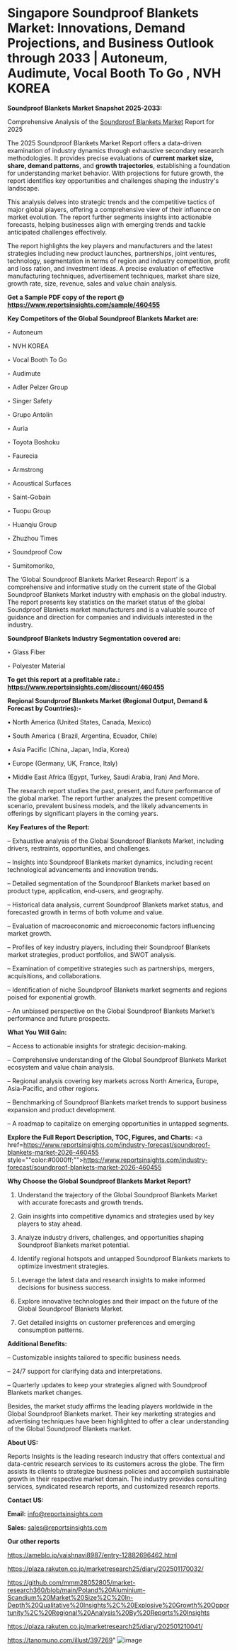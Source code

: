 # Singapore Soundproof Blankets Market: Innovations, Demand Projections, and Business Outlook through 2033 | Autoneum, Audimute, Vocal Booth To Go , NVH KOREA

<strong>Soundproof Blankets Market Snapshot 2025-2033:</strong>

Comprehensive Analysis of the <a href=https://www.reportsinsights.com/sample/460455>Soundproof Blankets Market</a> Report for 2025

The 2025 Soundproof Blankets Market Report offers a data-driven examination of industry dynamics through exhaustive secondary research methodologies. It provides precise evaluations of <strong>current market size, share, demand patterns</strong>, and <strong>growth trajectories</strong>, establishing a foundation for understanding market behavior. With projections for future growth, the report identifies key opportunities and challenges shaping the industry's landscape.

This analysis delves into strategic trends and the competitive tactics of major global players, offering a comprehensive view of their influence on market evolution. The report further segments insights into actionable forecasts, helping businesses align with emerging trends and tackle anticipated challenges effectively.

The report highlights the key players and manufacturers and the latest strategies including new product launches, partnerships, joint ventures, technology, segmentation in terms of region and industry competition, profit and loss ration, and investment ideas. A precise evaluation of effective manufacturing techniques, advertisement techniques, market share size, growth rate, size, revenue, sales and value chain analysis.

<strong>Get a Sample PDF copy of the report @ <a href=https://www.reportsinsights.com/sample/460455 style=color:#0000ff;>https://www.reportsinsights.com/sample/460455</a></strong>

<strong>Key Competitors of the Global Soundproof Blankets Market are:</strong>

‣ Autoneum

‣ NVH KOREA

‣ Vocal Booth To Go 

‣ Audimute

‣ Adler Pelzer Group

‣ Singer Safety

‣ Grupo Antolin

‣ Auria

‣ Toyota Boshoku

‣ Faurecia

‣ Armstrong

‣ Acoustical Surfaces

‣ Saint-Gobain

‣ Tuopu Group

‣ Huanqiu Group

‣ Zhuzhou Times

‣ Soundproof Cow

‣ Sumitomoriko,

The ‘Global Soundproof Blankets Market Research Report’ is a comprehensive and informative study on the current state of the Global Soundproof Blankets Market industry with emphasis on the global industry. The report presents key statistics on the market status of the global Soundproof Blankets market manufacturers and is a valuable source of guidance and direction for companies and individuals interested in the industry.

<strong>Soundproof Blankets Industry Segmentation covered are:</strong>

‣ Glass Fiber

‣ Polyester Material

<strong>To get this report at a profitable rate.: <a href=https://www.reportsinsights.com/discount/460455 style=color:#0000ff;>https://www.reportsinsights.com/discount/460455</a></strong>

<strong>Regional Soundproof Blankets Market (Regional Output, Demand &amp; Forecast by Countries):-</strong>

• North America (United States, Canada, Mexico)

• South America ( Brazil, Argentina, Ecuador, Chile)

• Asia Pacific (China, Japan, India, Korea)

• Europe (Germany, UK, France, Italy)

• Middle East Africa (Egypt, Turkey, Saudi Arabia, Iran) And More.

The research report studies the past, present, and future performance of the global market. The report further analyzes the present competitive scenario, prevalent business models, and the likely advancements in offerings by significant players in the coming years.

<strong>Key Features of the Report:</strong>

– Exhaustive analysis of the Global Soundproof Blankets Market, including drivers, restraints, opportunities, and challenges.

– Insights into Soundproof Blankets market dynamics, including recent technological advancements and innovation trends.

– Detailed segmentation of the Soundproof Blankets market based on product type, application, end-users, and geography.

– Historical data analysis, current Soundproof Blankets market status, and forecasted growth in terms of both volume and value.

– Evaluation of macroeconomic and microeconomic factors influencing market growth.

– Profiles of key industry players, including their Soundproof Blankets market strategies, product portfolios, and SWOT analysis.

– Examination of competitive strategies such as partnerships, mergers, acquisitions, and collaborations.

– Identification of niche Soundproof Blankets market segments and regions poised for exponential growth.

– An unbiased perspective on the Global Soundproof Blankets Market’s performance and future prospects.

<strong>What You Will Gain:</strong>

– Access to actionable insights for strategic decision-making.

– Comprehensive understanding of the Global Soundproof Blankets Market ecosystem and value chain analysis.

– Regional analysis covering key markets across North America, Europe, Asia-Pacific, and other regions.

– Benchmarking of Soundproof Blankets market trends to support business expansion and product development.

– A roadmap to capitalize on emerging opportunities in untapped segments.

<strong>Explore the Full Report Description, TOC, Figures, and Charts:</strong>
<a href=https://www.reportsinsights.com/industry-forecast/soundproof-blankets-market-2026-460455 style=""color:#0000ff;"">https://www.reportsinsights.com/industry-forecast/soundproof-blankets-market-2026-460455</a>

<strong>Why Choose the Global Soundproof Blankets Market Report?</strong>

1. Understand the trajectory of the Global Soundproof Blankets Market with accurate forecasts and growth trends.

2. Gain insights into competitive dynamics and strategies used by key players to stay ahead.

3. Analyze industry drivers, challenges, and opportunities shaping Soundproof Blankets market potential.

4. Identify regional hotspots and untapped Soundproof Blankets markets to optimize investment strategies.

5. Leverage the latest data and research insights to make informed decisions for business success.

6. Explore innovative technologies and their impact on the future of the Global Soundproof Blankets Market.

7. Get detailed insights on customer preferences and emerging consumption patterns.

<strong>Additional Benefits:</strong>

– Customizable insights tailored to specific business needs.

– 24/7 support for clarifying data and interpretations.

– Quarterly updates to keep your strategies aligned with Soundproof Blankets market changes.

Besides, the market study affirms the leading players worldwide in the Global Soundproof Blankets market. Their key marketing strategies and advertising techniques have been highlighted to offer a clear understanding of the Global Soundproof Blankets market.

<strong><strong>About US</strong>:</strong>

Reports Insights is the leading research industry that offers contextual and data-centric research services to its customers across the globe. The firm assists its clients to strategize business policies and accomplish sustainable growth in their respective market domain. The industry provides consulting services, syndicated research reports, and customized research reports.

<strong>Contact US:</strong>

<p class=><b>Email:</b> <a href=mailto:info@reportsinsights.com>info@reportsinsights.com</a></p>
<p class=><b>Sales:</b> <a href=mailto:sales@reportsinsights.com>sales@reportsinsights.com</a></p>

<strong>Our other reports</strong>

<a href=https://ameblo.jp/vaishnavi8987/entry-12882696462.html>https://ameblo.jp/vaishnavi8987/entry-12882696462.html</a>

<a href=https://plaza.rakuten.co.jp/marketresearch25/diary/202501170032/>https://plaza.rakuten.co.jp/marketresearch25/diary/202501170032/</a>

<a href=https://github.com/mmm28052805/market-research360/blob/main/Poland%20Aluminium-Scandium%20Market%20Size%2C%20In-Depth%20Qualitative%20Insights%2C%20Explosive%20Growth%20Opportunity%2C%20Regional%20Analysis%20By%20Reports%20Insights>https://github.com/mmm28052805/market-research360/blob/main/Poland%20Aluminium-Scandium%20Market%20Size%2C%20In-Depth%20Qualitative%20Insights%2C%20Explosive%20Growth%20Opportunity%2C%20Regional%20Analysis%20By%20Reports%20Insights</a>

<a href=https://plaza.rakuten.co.jp/marketresearch25/diary/202501210041/>https://plaza.rakuten.co.jp/marketresearch25/diary/202501210041/</a>

<a href=https://tanomuno.com/illust/397269>https://tanomuno.com/illust/397269</a>"
![image](https://github.com/user-attachments/assets/95ab9151-e07a-4577-9858-fb80ef5edc3e)
